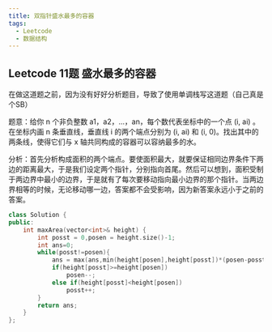 ```yaml
---
title: 双指针盛水最多的容器
tags:
  - Leetcode
  - 数据结构
---
```


## Leetcode 11题 盛水最多的容器

在做这道题之前，因为没有好好分析题目，导致了使用单调栈写这道题（自己真是个SB）

题意：给你 n 个非负整数 a1，a2，...，an，每个数代表坐标中的一个点 (i, ai) 。在坐标内画 n 条垂直线，垂直线 i 的两个端点分别为 (i, ai) 和 (i, 0)。找出其中的两条线，使得它们与 x 轴共同构成的容器可以容纳最多的水。

分析：首先分析构成面积的两个端点。要使面积最大，就要保证相同边界条件下两边的距离最大，于是我们设定两个指针，分别指向首尾。然后可以想到，面积受制于两边界中最小的边界，于是就有了每次要移动指向最小边界的那个指针。当两边界相等的时候，无论移动哪一边，答案都不会受影响，因为新答案永远小于之前的答案。

```c++
class Solution {
public:
    int maxArea(vector<int>& height) {
        int posst = 0,posen = height.size()-1;
        int ans=0;
        while(posst!=posen){
            ans = max(ans,min(height[posen],height[posst])*(posen-posst));
            if(height[posst]>=height[posen])
                posen--;
            else if(height[posst]<height[posen])
                posst++;
        }
        return ans;
    }
};
```

